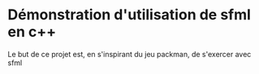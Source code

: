 # Démonstration d'utilisation de sfml en c++
Le but de ce projet est, en s'inspirant du jeu packman, de s'exercer avec sfml
